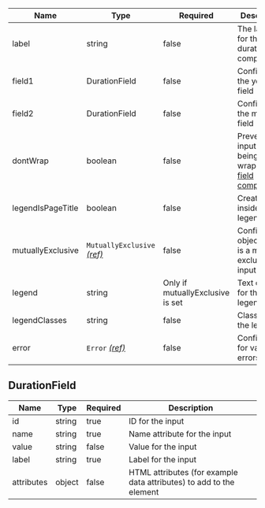 | Name              | Type                                                          | Required                         | Description                                                                     |
| ----------------- | ------------------------------------------------------------- | -------------------------------- | ------------------------------------------------------------------------------- |
| label             | string                                                        | false                            | The label text for the duration component                                       |
| field1            | DurationField                                                 | false                            | Config for the years field                                                      |
| field2            | DurationField                                                 | false                            | Config for the months field                                                     |
| dontWrap          | boolean                                                       | false                            | Prevents the input from being wrapped in a [field component](/components/field) |
| legendIsPageTitle | boolean                                                       | false                            | Creates a `h1` inside the legend                                                |
| mutuallyExclusive | `MutuallyExclusive` [_(ref)_](/components/mutually-exclusive) | false                            | Configuration object if this is a mutually exclusive input                      |
| legend            | string                                                        | Only if mutuallyExclusive is set | Text content for the legend                                                     |
| legendClasses     | string                                                        | false                            | Classes for the legend                                                          |
| error             | `Error` [_(ref)_](/components/error)                          | false                            | Configuration for validation errors                                             |

## DurationField

| Name       | Type   | Required | Description                                                         |
| ---------- | ------ | -------- | ------------------------------------------------------------------- |
| id         | string | true     | ID for the input                                                    |
| name       | string | true     | Name attribute for the input                                        |
| value      | string | false    | Value for the input                                                 |
| label      | string | true     | Label for the input                                                 |
| attributes | object | false    | HTML attributes (for example data attributes) to add to the element |
